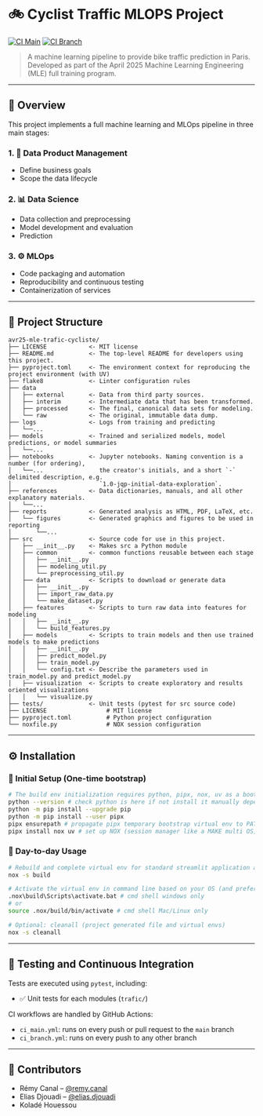 # 🚲 Cyclist Traffic MLOPS Project

[![CI Main](https://github.com/zheddhe/avr25-mle-trafic-cycliste/actions/workflows/ci_main.yml/badge.svg)](https://github.com/zheddhe/avr25-mle-trafic-cycliste/actions)
[![CI Branch](https://github.com/zheddhe/avr25-mle-trafic-cycliste/actions/workflows/ci_branch.yml/badge.svg)](https://github.com/zheddhe/avr25-mle-trafic-cycliste/actions)

> A machine learning pipeline to provide bike traffic prediction in Paris.  
> Developed as part of the April 2025 Machine Learning Engineering (MLE) full training program.

---

## 🧭 Overview

This project implements a full machine learning and MLOps pipeline in three main stages:

### 1. 📐 Data Product Management

- Define business goals
- Scope the data lifecycle

### 2. 📊 Data Science

- Data collection and preprocessing
- Model development and evaluation
- Prediction

### 3. ⚙️ MLOps

- Code packaging and automation
- Reproducibility and continuous testing
- Containerization of services

---

## 🧱 Project Structure

``` text
avr25-mle-trafic-cycliste/
├── LICENSE            <- MIT license
├── README.md          <- The top-level README for developers using this project.
├── pyproject.toml     <- The environment context for reproducing the project environment (with UV)
├── flake8             <- Linter configuration rules
├── data
│   ├── external       <- Data from third party sources.
│   ├── interim        <- Intermediate data that has been transformed.
│   ├── processed      <- The final, canonical data sets for modeling.
│   └── raw            <- The original, immutable data dump.
├── logs               <- Logs from training and predicting
│   └──...
├── models             <- Trained and serialized models, model predictions, or model summaries
│   └──...
├── notebooks          <- Jupyter notebooks. Naming convention is a number (for ordering),
│   └──...                the creator's initials, and a short `-` delimited description, e.g.
│                         `1.0-jqp-initial-data-exploration`.
├── references         <- Data dictionaries, manuals, and all other explanatory materials.
│   └──...
├── reports            <- Generated analysis as HTML, PDF, LaTeX, etc.
│   └── figures        <- Generated graphics and figures to be used in reporting
│       └──...
├── src                <- Source code for use in this project.
│   ├── __init__.py    <- Makes src a Python module
│   ├── common         <- common functions reusable between each stage
│   │   ├── __init__.py
│   │   ├── modeling_util.py 
│   │   └── preprocessing_util.py
│   ├── data           <- Scripts to download or generate data
│   │   ├── __init__.py
│   │   ├── import_raw_data.py 
│   │   └── make_dataset.py
│   ├── features       <- Scripts to turn raw data into features for modeling
│   │   ├── __init__.py
│   │   └── build_features.py
│   ├── models         <- Scripts to train models and then use trained models to make predictions
│   │   ├── __init__.py
│   │   ├── predict_model.py
│   │   ├── train_model.py
│   │   └── config.txt <- Describe the parameters used in train_model.py and predict_model.py
│   ├── visualization  <- Scripts to create exploratory and results oriented visualizations
│   │   └── visualize.py
├── tests/             <- Unit tests (pytest for src source code)
├── LICENSE                 # MIT license
├── pyproject.toml          # Python project configuration
└── noxfile.py              # NOX session configuration
```

---

## ⚙️ Installation

### 🔧 Initial Setup (One-time bootstrap)

```bash
# The build env initialization requires python, pipx, nox, uv as a bootstrap
python --version # check python is here if not install it manually depending on your OS
python -m pip install --upgrade pip
python -m pip install --user pipx
pipx ensurepath # propagate pipx temporary bootstrap virtual env to PATH if not already done
pipx install nox uv # set up NOX (session manager like a MAKE multi OS) and UV (fast virtual env back end)
```

### 🚀 Day-to-day Usage

```bash
# Rebuild and complete virtual env for standard streamlit application and notebooks with pytorch (+ trigger test/flake8)
nox -s build

# Activate the virtual env in command line based on your OS (and preferrably add it in your IDE as the interpreter)
.nox\build\Scripts\activate.bat # cmd shell windows only
# or
source .nox/build/bin/activate # cmd shell Mac/Linux only

# Optional: cleanall (project generated file and virtual envs)
nox -s cleanall
```

---

## 🧪 Testing and Continuous Integration

Tests are executed using `pytest`, including:

- ✅ Unit tests for each modules (`trafic/`)  

CI workflows are handled by GitHub Actions:

- `ci_main.yml`: runs on every push or pull request to the `main` branch  
- `ci_branch.yml`: runs on every push to any other branch

---

## 👥 Contributors

- Rémy Canal – [@remy.canal](mailto:remy.canal@live.fr)  
- Elias Djouadi – [@elias.djouadi](mailto:elias.djouadi@gmail.com)
- Koladé Houessou
